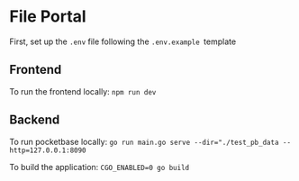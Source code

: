 # File Portal

First, set up the `.env` file following the `.env.example `template

## Frontend
To run the frontend locally: `npm run dev`

## Backend
To run pocketbase locally: `go run main.go serve --dir="./test_pb_data --http=127.0.0.1:8090`

To build the application: `CGO_ENABLED=0 go build`